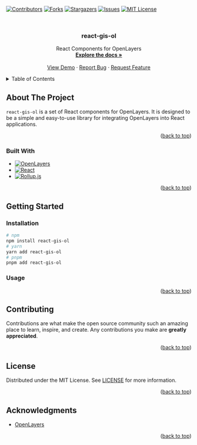 <a name="readme-top"></a>

[![Contributors][contributors-shield]][contributors-url]
[![Forks][forks-shield]][forks-url]
[![Stargazers][stars-shield]][stars-url]
[![Issues][issues-shield]][issues-url]
[![MIT License][license-shield]][license-url]

<!-- PROJECT LOGO -->
<br />
<div align="center">
  <!-- <a href="https://github.com/nickdutto/react-gis-ol">
    <img src="images/logo.png" alt="Logo" width="80" height="80">
  </a> -->

<h3 align="center">react-gis-ol</h3>

  <p align="center">
    React Components for OpenLayers
    <br />
    <a href="https://github.com/nickdutto/react-gis-ol"><strong>Explore the docs »</strong></a>
    <br />
    <br />
    <a href="https://github.com/nickdutto/react-gis-ol">View Demo</a>
    ·
    <a href="https://github.com/nickdutto/react-gis-ol/issues/new?labels=bug&template=bug-report---.md">Report Bug</a>
    ·
    <a href="https://github.com/nickdutto/react-gis-ol/issues/new?labels=enhancement&template=feature-request---.md">Request Feature</a>
  </p>
</div>

<!-- TABLE OF CONTENTS -->

<details>
  <summary>Table of Contents</summary>
  <ol>
    <li>
      <a href="#about-the-project">About The Project</a>
      <ul>
        <li>
          <a href="#built-with">Built With</a>
        </li>
      </ul>
    </li>
    <li>
      <a href="#getting-started">Getting Started</a>
      <ul>
        <li>
          <a href="#installation">Installation</a>
        </li>
        <li>
          <a href="#usage">Usage</a>
        </li>
      </ul>
    </li>
    <li>
      <a href="#contributing">Contributing</a>
    </li>
    <li>
      <a href="#license">License</a>
    </li>
    <li>
      <a href="#acknowledgments">Acknowledgments</a>
    </li>
  </ol>
</details>

<!-- ABOUT THE PROJECT -->

## About The Project

`react-gis-ol` is a set of React components for OpenLayers. It is designed to be a simple and easy-to-use library for integrating OpenLayers into React applications.

<!-- [![Product Name Screen Shot][product-screenshot]](https://example.com) -->

<p align="right">
  (<a href="#readme-top">back to top</a>)
</p>

### Built With

- [![OpenLayers][OpenLayers]][OpenLayers-url]
- [![React][React.js]][React-url]
- [![Rollup.js][Rollup.js]][Rollup.js-url]

<p align="right">
  (<a href="#readme-top">back to top</a>)
</p>

<!-- GETTING STARTED -->

## Getting Started

### Installation

```sh
# npm
npm install react-gis-ol
# yarn
yarn add react-gis-ol
# pnpm
pnpm add react-gis-ol
```

### Usage

<p align="right">
  (<a href="#readme-top">back to top</a>)
</p>

<!-- CONTRIBUTING -->

## Contributing

Contributions are what make the open source community such an amazing place to learn, inspire, and create. Any contributions you make are **greatly appreciated**.

<p align="right">
  (<a href="#readme-top">back to top</a>)
</p>

<!-- LICENSE -->

## License

Distributed under the MIT License. See [LICENSE][license-url] for more information.

<p align="right">
  (<a href="#readme-top">back to top</a>)
</p>

<!-- ACKNOWLEDGMENTS -->

## Acknowledgments

- [OpenLayers][OpenLayers-url]

<p align="right">
  (<a href="#readme-top">back to top</a>)
</p>

<!-- MARKDOWN LINKS & IMAGES -->
<!-- https://www.markdownguide.org/basic-syntax/#reference-style-links -->

[contributors-shield]: https://img.shields.io/github/contributors/nickdutto/react-gis-ol.svg?style=for-the-badge
[contributors-url]: https://github.com/nickdutto/react-gis-ol/graphs/contributors
[forks-shield]: https://img.shields.io/github/forks/nickdutto/react-gis-ol.svg?style=for-the-badge
[forks-url]: https://github.com/nickdutto/react-gis-ol/network/members
[stars-shield]: https://img.shields.io/github/stars/nickdutto/react-gis-ol.svg?style=for-the-badge
[stars-url]: https://github.com/nickdutto/react-gis-ol/stargazers
[issues-shield]: https://img.shields.io/github/issues/nickdutto/react-gis-ol.svg?style=for-the-badge
[issues-url]: https://github.com/nickdutto/react-gis-ol/issues
[license-shield]: https://img.shields.io/github/license/nickdutto/react-gis-ol?style=for-the-badge
[license-url]: https://github.com/nickdutto/react-gis-ol/blob/master/LICENSE.md
[product-screenshot]: images/screenshot.png
[Next.js]: https://img.shields.io/badge/next.js-000000?style=for-the-badge&logo=nextdotjs&logoColor=white
[Next-url]: https://nextjs.org/
[React.js]: https://img.shields.io/badge/React-20232A?style=for-the-badge&logo=react&logoColor=61DAFB
[React-url]: https://reactjs.org/
[Rollup.js]: https://img.shields.io/badge/Rollup-1b1b1f?style=for-the-badge&logo=rollupdotjs
[Rollup.js-url]: https://rollupjs.org/
[OpenLayers]: https://img.shields.io/badge/OpenLayers-1b1b1f?style=for-the-badge&logo=openlayers&logoColor=00aaff
[OpenLayers-url]: https://openlayers.org/
